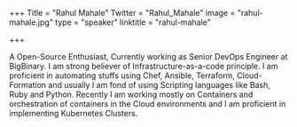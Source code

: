 +++
Title = "Rahul Mahale"
Twitter = "Rahul_Mahale"
image = "rahul-mahale.jpg"
type = "speaker"
linktitle = "rahul-mahale"

+++

A Open-Source Enthusiast, Currently working as Senior DevOps Engineer at BigBinary. I am strong believer of Infrastructure-as-a-code principle. I am proficient in automating stuffs using Chef, Ansible, Terraform, Cloud-Formation and usually I am fond of using Scripting languages like Bash, Ruby and Python.
Recently I am working mostly on Containers and orchestration of containers in the Cloud environments and I am proficient in implementing Kubernetes Clusters.
